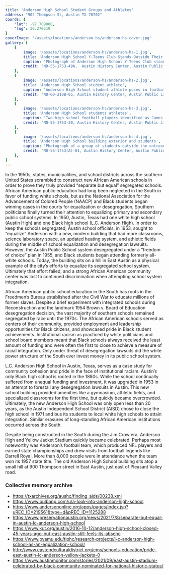 ```yaml
---
title: 'Anderson High School Student Groups and Athletes'
address: "902 Thompson St, Austin TX 78702"
coords: {
    "lat": -97.709000,
    "lng": 30.270519
}
coverImage: '/assets/locations/anderson-hs/anderson-hs-cover.jpg'
gallery: [
    {
        image: '/assets/locations/anderson-hs/anderson-hs-1.jpg',
        title: 'Anderson High School Y-Teens Club Stands Outside Their School',
        caption: 'Photograph of Anderson High School Y-Teens Club standing outside their school. They are all standing around the Y-Teens logo.',
        credit: 'ND-55-1753-49A,  Austin History Center, Austin Public Library.'
    },
    {
        image: '/assets/locations/anderson-hs/anderson-hs-2.jpg',
        title: 'Anderson High School student athlete',
        caption: 'Anderson High School student athlete poses in football uniform in center position.',
        credit: 'ND-60-210B-05, Austin History Center, Austin Public Library.'
    },
    {
        image: '/assets/locations/anderson-hs/anderson-hs-3.jpg',
        title: 'Anderson High School students athletes',
        caption: 'Two high school football players identified as James Moten and Maurice Miller.',
        credit: 'ND-55-1753-30, Austin History Center, Austin Public Library.'
    },
    {
        image: '/assets/locations/anderson-hs/anderson-hs-4.jpg',
        title: 'Anderson High School building exterior and students',
        caption: 'Photograph of a group of students outside the entrance to Anderson High School. In the mixture of boys and girls, most students are exiting the building after school, while a few stand and talk to each other. One girl sits on the wall and reads from a notebook. The girls all wear long skirts, blouses, white socks and black shoes. The boys wears slacks and shirts, and one wears a jacket.',
        credit: 'ND-56-1753(A)-01, Austin History Center, Austin Public Library.'
    },
]
---
```

In the 1950s, states, municipalities, and school districts across the southern United States scrambled to construct new African American schools in order to prove they truly provided “separate but equal” segregated schools. African American public education had long been neglected in the South in favor of funding white schools, but as the National Association for the Advancement of Colored People (NAACP) and Black students began winning cases in the courts for equalization or desegregation, Southern politicians finally turned their attention to equalizing primary and secondary public school systems. In 1950, Austin, Texas had one white high school (Austin High) and one Black high school (L.C. Anderson High). In order to keep the schools segregated, Austin school officials, in 1953, sought to “equalize” Anderson with a new, modern building that had more classrooms, science laboratory space, an updated heating system, and athletic fields during the middle of school equalization and desegregation lawsuits. However, the Austin Public School system desegregated under a “freedom of choice” plan in 1955, and Black students began attending formerly all-white schools. Today, the building sits on a hill in East Austin as a physical example of the city’s efforts to equalize its segregated school system. Ultimately that effort failed, and a strong African American community center was lost to continued discrimination when attempting school system integration.

African American public school education in the South has roots in the Freedmen’s Bureau established after the Civil War to educate millions of former slaves. Despite a brief experiment with integrated schools during Reconstruction and the landmark 1954 Brown v. Board of Education desegregation decision, the vast majority of southern schools remained segregated by race until the 1970s. The African American schools served as centers of their community, provided employment and leadership opportunities for Black citizens, and showcased pride in Black student achievements. Institutional racism as practiced by white politicians and school board members meant that Black schools always received the least amount of funding and were often the first to close to achieve a measure of racial integration. Only under threat of desegregation lawsuits did the white power structure of the South ever invest money in its public school system.

L.C. Anderson High School in Austin, Texas, serves as a case study for community cohesion and pride in the face of institutional racism. Austin’s only Black high school is rooted in the 1880s. While the school continually suffered from unequal funding and investment, it was upgraded in 1953 in an attempt to forestall any desegregation lawsuits in Austin. This new school building provided amenities like a gymnasium, athletic fields, and specialized classrooms for the first time, but quickly became overcrowded. Ultimately, the new Anderson High School was only open less than 20 years, as the Austin Independent School District (AISD) chose to close the high school in 1971 and bus its students to local white high schools to attain integration. Similar erasures of long-standing African American institutions occurred across the South.

Despite being constructed in the South during the Jim Crow era, Anderson High and Yellow Jacket Stadium quickly became celebrated. Perhaps most noteworthy was Anderson’s football team, which produced NFL players and earned state championships and drew visits from football legends like Darrell Royal. More than 8,000 people were in attendance when the team won its 1957 state title. The old Anderson High School building sits atop a small hill at 900 Thompson street in East Austin, just east of Pleasant Valley road.
### Collective memory archive
* <a target="_blank" href="https://txarchives.org/aushc/finding_aids/00238.xml">https://txarchives.org/aushc/finding_aids/00238.xml</a>
* <a target="_blank" href="https://www.bulbapp.com/u/a-look-into-anderson-high-school">https://www.bulbapp.com/u/a-look-into-anderson-high-school</a>
* <a target="_blank" href="https://www.andersononline.org/apps/pages/index.jsp?uREC_ID=219561&type=d&pREC_ID=1125288">https://www.andersononline.org/apps/pages/index.jsp?uREC_ID=219561&type=d&pREC_ID=1125288</a>
* <a target="_blank" href="https://www.preservationaustin.org/news/2021/7/8/separate-but-equal-in-austin-lc-anderson-high-school">https://www.preservationaustin.org/news/2021/7/8/separate-but-equal-in-austin-lc-anderson-high-school</a>
* <a target="_blank" href="https://www.kut.org/austin/2016-10-12/anderson-high-school-closed-45-years-ago-but-east-austin-still-feels-its-absence">https://www.kut.org/austin/2016-10-12/anderson-high-school-closed-45-years-ago-but-east-austin-still-feels-its-absenc</a>
* <a target="_blank" href="https://www.pvamu.edu/tiphc/research-projects/l-c-anderson-high-school-as-an-equalization-school/">https://www.pvamu.edu/tiphc/research-projects/l-c-anderson-high-school-as-an-equalization-school/</a>
* <a target="_blank" href="http://www.eastendculturaldistrict.org/cms/schools-education/pride-east-austin-lc-anderson-yellow-jackets-0">http://www.eastendculturaldistrict.org/cms/schools-education/pride-east-austin-lc-anderson-yellow-jackets-0</a>
* <a target="_blank" href="https://www.austinmonitor.com/stories/2021/09/east-austin-stadium-celebrated-by-black-community-nominated-for-national-historic-status/
">https://www.austinmonitor.com/stories/2021/09/east-austin-stadium-celebrated-by-black-community-nominated-for-national-historic-status/</a>


